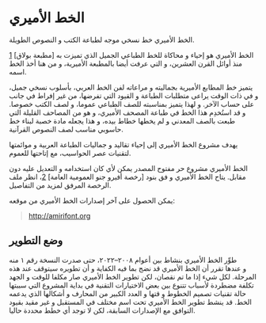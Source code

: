 الخط الأميري
============

الخط الأميري خط نسخي موجه لطباعة الكتب و النصوص الطويلة.

الخط الأميري هو إحياء و محاكاة للخط الطباعي الجميل الذي تميزت به [مطبعة بولاق] [1] منذ
أوائل القرن العشرين، و التي عرفت أيضا بالمطبعة الأميرية، و من هنا أخذ الخط اسمه.

يتميز خط المطابع الأميرية بجماليته و مراعاته لفن الخط العربي، بأسلوب نسخي جميل،
و في ذات الوقت يراعى متطلبات الطباعة و القيود التي تفرضها، من غير إفراط في جانب
على حساب الآخر. و لهذا يتميز بمناسبته للصف الطباعي عموما، و لصف الكتب خصوصا. و قد
استُخدِم هذا الخط في طباعة المصحف الأميري، و هو من المصاحف القليلة التي طبعت بالصف
المعدني و لم يخطها خطاط بيده، و هذا يجعله مادة خصبة لبناء خط حاسوبي مناسب لصف
النصوص القرآنية.

يهدف مشروع الخط الأميري إلى إحياء تقاليد و جماليات الطباعة العربية و موائمتها
لتقنيات عصر الحواسيب، مع إتاحتها للعموم.

الخط الأميري مشروع حر مفتوح المصدر يمكن لأي كان استخدامه و التعديل عليه دون
مقابل. يتاح الخط الأميري و فق بنود [رخصة أفيرو جنو العمومية العامة] [2]، انظر ملف الرخصة
المرفق لمزيد من التفاصيل.

يمكن الحصول على آخر إصدارات الخط الأميري من موقعه:

> http://amirifont.org

وضع التطوير
-----------

طوِّر الخط الأميري بنشاط بين أعوام ٢٠٠٨–٢٠٢٢، حتى صدرت النسخة رقم ١ منه و عندها
تقرر أن الخط الأميري قد نضج بما فيه الكفاية و أن تطويره سيتوقف عند هذه المرحلة.
لكل شيء إذا ما تم نقصان، لكن تطوير الخط الأميري صار مكلفا للوقت و الجهد تكلفة
مضطردة لأسباب تتنوع بين بعض الاختيارات التقنية في بداية المشروع التي سببتها
حالة تقنيات تصميم الخطوط و قتها و العدد الكبير من المحارف و أشكالها الذي يدعمه
الخط. قد ينشط تطوير الخط الأميري تحت اسم مختلف في المستقبل و غير مقيد بقيود
التوافق مع الإصدارات السابقة، لكن لا توجد أي خطط محددة حاليا.

[1]: http://www.bibalex.org/bulaqpress/ar/bulaq.htm "مطبعة بولاق"
[2]: https://www.gnu.org/licenses/agpl-3.0.en.html "رخصة أفيرو جنو العمومية العامة"

